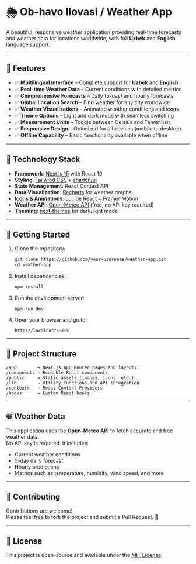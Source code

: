 # 🌦️ Ob-havo Ilovasi / Weather App

A beautiful, responsive weather application providing real-time forecasts and weather data for locations worldwide, with full **Uzbek** and **English** language support.

---

## 🌟 Features

- ✅ **Multilingual Interface** – Complete support for **Uzbek** and **English**
- ✅ **Real-time Weather Data** – Current conditions with detailed metrics
- ✅ **Comprehensive Forecasts** – Daily (5-day) and hourly forecasts
- ✅ **Global Location Search** – Find weather for any city worldwide
- ✅ **Weather Visualizations** – Animated weather conditions and icons
- ✅ **Theme Options** – Light and dark mode with seamless switching
- ✅ **Measurement Units** – Toggle between Celsius and Fahrenheit
- ✅ **Responsive Design** – Optimized for all devices (mobile to desktop)
- ✅ **Offline Capability** – Basic functionality available when offline

---

## 🧱 Technology Stack

- **Framework**: [Next.js 15](https://nextjs.org/) with React 19
- **Styling**: [Tailwind CSS](https://tailwindcss.com/) + [shadcn/ui](https://ui.shadcn.com/)
- **State Management**: React Context API
- **Data Visualization**: [Recharts](https://recharts.org/) for weather graphs
- **Icons & Animations**: [Lucide React](https://lucide.dev/) + [Framer Motion](https://www.framer.com/motion/)
- **Weather API**: [Open-Meteo API](https://open-meteo.com/) (free, no API key required)
- **Theming**: [next-themes](https://github.com/pacocoursey/next-themes) for dark/light mode

---

## 🚀 Getting Started

1. Clone the repository:
   ```bash
   git clone https://github.com/your-username/weather-app.git
   cd weather-app
   ```

2. Install dependencies:
   ```bash
   npm install
   ```

3. Run the development server:
   ```bash
   npm run dev
   ```

4. Open your browser and go to:
   ```
   http://localhost:3000
   ```

---

## 📁 Project Structure

```
/app        → Next.js App Router pages and layouts  
/components → Reusable React components  
/public     → Static assets (images, icons, etc.)  
/lib        → Utility functions and API integration  
/contexts   → React Context Providers  
/hooks      → Custom React hooks  
```

---

## 🌐 Weather Data

This application uses the **Open-Meteo API** to fetch accurate and free weather data.  
No API key is required. It includes:

- Current weather conditions
- 5-day daily forecast
- Hourly predictions
- Metrics such as temperature, humidity, wind speed, and more

---

## 🤝 Contributing

Contributions are welcome!  
Please feel free to fork the project and submit a Pull Request. 💬

---

## 📜 License

This project is open-source and available under the [MIT License](LICENSE).
